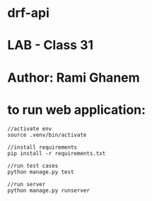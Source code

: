 # drf-api

# LAB - Class 31
# Author: Rami Ghanem
# to run web application:

```
//activate env
source .venv/bin/activate

//install requirements
pip install -r requirements.txt

//run test cases
python manage.py test

//run server
python manage.py runserver
```